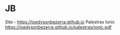 # JB

Site - https://joedysonbezerra.github.io
Palestras Ionic https://joedysonbezerra.github.io/palestras/ionic.pdf

